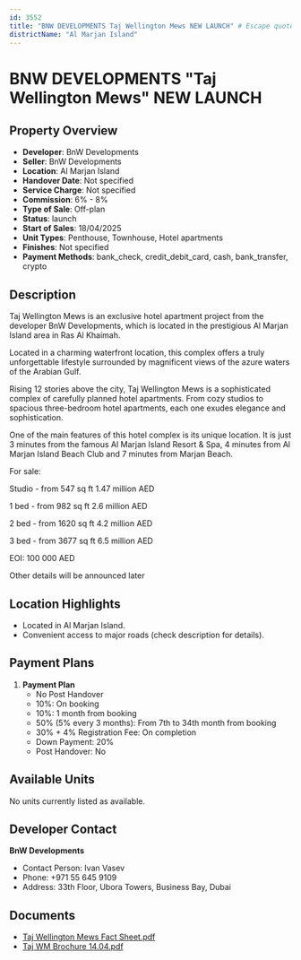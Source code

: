 ```yaml
---
id: 3552
title: "BNW DEVELOPMENTS Taj Wellington Mews NEW LAUNCH" # Escape quotes for YAML string
districtName: "Al Marjan Island"
---
```


# BNW DEVELOPMENTS "Taj Wellington Mews" NEW LAUNCH

## Property Overview
- **Developer**: BnW Developments
- **Seller**: BnW Developments
- **Location**: Al Marjan Island
- **Handover Date**: Not specified
- **Service Charge**: Not specified
- **Commission**: 6% - 8%
- **Type of Sale**: Off-plan
- **Status**: launch
- **Start of Sales**: 18/04/2025
- **Unit Types**: Penthouse, Townhouse, Hotel apartments
- **Finishes**: Not specified
- **Payment Methods**: bank_check, credit_debit_card, cash, bank_transfer, crypto

## Description
Taj Wellington Mews is an exclusive hotel apartment project from the developer BnW Developments, which is located in the prestigious Al Marjan Island area in Ras Al Khaimah.

Located in a charming waterfront location, this complex offers a truly unforgettable lifestyle surrounded by magnificent views of the azure waters of the Arabian Gulf.

Rising 12 stories above the city, Taj Wellington Mews is a sophisticated complex of carefully planned hotel apartments. From cozy studios to spacious three-bedroom hotel apartments, each one exudes elegance and sophistication.

One of the main features of this hotel complex is its unique location. It is just 3 minutes from the famous Al Marjan Island Resort & Spa, 4 minutes from Al Marjan Island Beach Club and 7 minutes from Marjan Beach.

For sale:

Studio - from 547 sq ft 1.47 million AED 

1 bed - from 982 sq ft 2.6 million AED 

2 bed  - from 1620 sq ft 4.2 million AED 

3 bed - from 3677 sq ft 6.5 million AED

EOI: 100 000 AED

Other details will be announced later

## Location Highlights
- Located in Al Marjan Island.
- Convenient access to major roads (check description for details).

## Payment Plans
1. **Payment Plan**
   - No Post Handover
   - 10%: On booking
   - 10%: 1 month from booking
   - 50% (5% every 3 months): From 7th to 34th month from booking
   - 30% + 4% Registration Fee: On completion
   - Down Payment: 20%
   - Post Handover: No

## Available Units
No units currently listed as available.

## Developer Contact
**BnW Developments**
- Contact Person: Ivan Vasev
- Phone: +971 55 645 9109
- Address: 33th Floor, Ubora Towers, Business Bay, Dubai

## Documents
- [Taj Wellington Mews Fact Sheet.pdf](https://cdn.geniemap.net/2025/04/15/ROLqDupxzIZKWbknNuptFZrxt2uGLSAM3xt3eoml.pdf)
- [Taj WM Brochure 14.04.pdf](https://cdn.geniemap.net/2025/04/15/Y3NtDtB0VUMtCOAQwNW4wQruYmKi9siG4Bd7LNq2.pdf)
